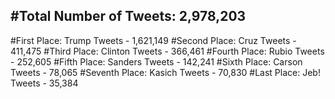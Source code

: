 #Total Number of Tweets: 2,978,203 
---
#First Place: Trump Tweets - 1,621,149
#Second Place: Cruz Tweets - 411,475
#Third Place: Clinton Tweets - 366,461
#Fourth Place: Rubio Tweets - 252,605
#Fifth Place: Sanders Tweets - 142,241
#Sixth Place: Carson Tweets - 78,065
#Seventh Place: Kasich Tweets - 70,830
#Last Place: Jeb! Tweets - 35,384
